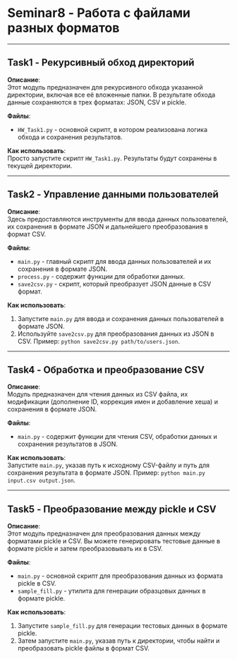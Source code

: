 # Seminar8 - Работа с файлами разных форматов

---

## Task1 - Рекурсивный обход директорий

**Описание**:  
Этот модуль предназначен для рекурсивного обхода указанной директории, включая все её вложенные папки. В результате обхода данные сохраняются в трех форматах: JSON, CSV и pickle.

**Файлы**:  
- `HW_Task1.py` - основной скрипт, в котором реализована логика обхода и сохранения результатов.

**Как использовать**:  
Просто запустите скрипт `HW_Task1.py`. Результаты будут сохранены в текущей директории.

---

## Task2 - Управление данными пользователей

**Описание**:  
Здесь предоставляются инструменты для ввода данных пользователей, их сохранения в формате JSON и дальнейшего преобразования в формат CSV.

**Файлы**:  
- `main.py` - главный скрипт для ввода данных пользователей и их сохранения в формате JSON.
- `process.py` - содержит функции для обработки данных.
- `save2csv.py` - скрипт, который преобразует JSON данные в CSV формат.

**Как использовать**:  
1. Запустите `main.py` для ввода и сохранения данных пользователей в формате JSON.
2. Используйте `save2csv.py` для преобразования данных из JSON в CSV. Пример: `python save2csv.py path/to/users.json`.

---

## Task4 - Обработка и преобразование CSV

**Описание**:  
Модуль предназначен для чтения данных из CSV файла, их модификации (дополнение ID, коррекция имен и добавление хеша) и сохранения в формате JSON.

**Файлы**:  
- `main.py` - содержит функции для чтения CSV, обработки данных и сохранения результатов в JSON.

**Как использовать**:  
Запустите `main.py`, указав путь к исходному CSV-файлу и путь для сохранения результата в формате JSON. Пример: `python main.py input.csv output.json`.

---

## Task5 - Преобразование между pickle и CSV

**Описание**:  
Этот модуль предназначен для преобразования данных между форматами pickle и CSV. Вы можете генерировать тестовые данные в формате pickle и затем преобразовывать их в CSV.

**Файлы**:  
- `main.py` - основной скрипт для преобразования данных из формата pickle в CSV.
- `sample_fill.py` - утилита для генерации образцовых данных в формате pickle.

**Как использовать**:  
1. Запустите `sample_fill.py` для генерации тестовых данных в формате pickle.
2. Затем запустите `main.py`, указав путь к директории, чтобы найти и преобразовать pickle файлы в формат CSV.

